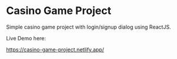 # Casino Game Project
Simple casino game project with login/signup dialog using ReactJS.

Live Demo here:

https://casino-game-project.netlify.app/
